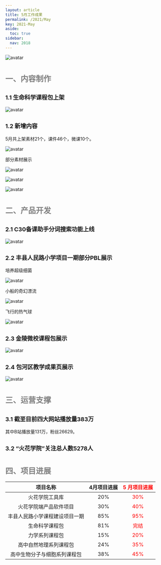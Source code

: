 ```yaml
---
layout: article
title: 5月工作成果
permalink: /2021/May
key: 2021-May
aside:
  toc: true
sidebar:
  nav: 2018
---
```



<bro/><bro/>

![avatar](56000000.png)

# <font size="5" color="gray">一、内容制作</font>

## <font size="4" >1.1 生命科学课程包上架</font>

![avatar](55001.png)

## <font size="4" >1.2 新增内容</font>

5月共上架素材21个，课件46个，微课10个。

![avatar](5501.png)

部分素材展示

![avatar](5502.png)

![avatar](5503.png)

![avatar](5504.png)

# <font size="5" color="gray">二、产品开发</font>

## <font size="4" >2.1 C30备课助手分词搜索功能上线</font>

![avatar](5506.png)

## <font size="4" >2.2 丰县人民路小学项目一期部分PBL展示</font>

培养超级细菌

![avatar](5602.png)

小船的奇幻漂流

![avatar](5603.png)

飞行的热气球

![avatar](5604.png)

## <font size="4" >2.3 金陵微校课程包展示</font>

![avatar](5605.png)

## <font size="4" >2.4 包河区教学成果页展示</font>

![avatar](5606.png)

# <font size="5" color="gray">三、运营支撑</font>

## <font size="4" >3.1 截至目前四大网站播放量383万</font>

其中B站播放量131万，粉丝26629。

## <font size="4" >3.2 “火花学院”关注总人数5278人</font>

# <font size="5" color="gray">四、项目进展</font>
 
| 项目名称 |  4月项目进展  |<font color="red">5 月项目进展 </font> | 
|:-------------:|:------:|:------:|
|火花学院工具库 |	20%|<font color="red">30%</font>|
|火花学院端产品软件项目	|30%|<font color="red">40%</font>|
|丰县人民路小学课程建设项目一期	|85%|<font color="red">95%</font>|
|生命科学课程包	|81%|<font color="red">完结</font>|
|力学系列课程包	|15%|<font color="red">20%</font>|
|高中自然地理系列课程包	|24%|<font color="red">35%</font>|
|高中生物分子与细胞系列课程包	|38%|<font color="red">45%</font>|







